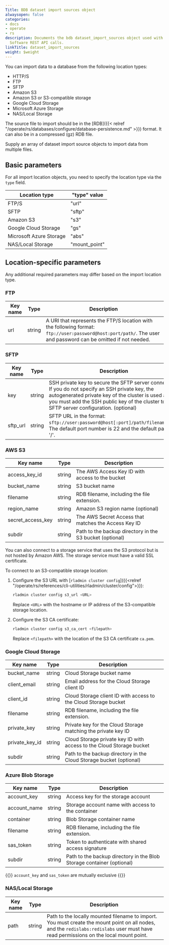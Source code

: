 ```yaml
---
Title: BDB dataset import sources object
alwaysopen: false
categories:
- docs
- operate
- rs
description: Documents the bdb dataset_import_sources object used with Redis Enterprise
  Software REST API calls.
linkTitle: dataset_import_sources
weight: $weight
---
```


You can import data to a database from the following location types:

-   HTTP/S
-   FTP
-   SFTP
-   Amazon S3
-   Amazon S3 or S3-compatible storage
-   Google Cloud Storage
-   Microsoft Azure Storage
-   NAS/Local Storage

The source file to import should be in the [RDB]({{< relref "/operate/rs/databases/configure/database-persistence.md" >}}) format. It can also be in a compressed (gz) RDB file.

Supply an array of dataset import source objects to import data from multiple files.

## Basic parameters

For all import location objects, you need to specify the location type via the `type` field.

| Location type | "type" value |
|---------------|--------------|
| FTP/S | "url" |
| SFTP | "sftp" |
| Amazon S3 | "s3" |
| Google Cloud Storage | "gs" |
| Microsoft Azure Storage | "abs" |
| NAS/Local Storage | "mount_point" |

## Location-specific parameters

Any additional required parameters may differ based on the import location type.

### FTP

| Key name | Type | Description |
|----------|------|-------------|
| url | string | A URI that represents the FTP/S location with the following format: `ftp://user:password@host:port/path/`. The user and password can be omitted if not needed. |

### SFTP

| Key name | Type | Description |
|----------|------|-------------|
| key | string | SSH private key to secure the SFTP server connection. If you do not specify an SSH private key, the autogenerated private key of the cluster is used and you must add the SSH public key of the cluster to the SFTP server configuration. (optional) |
| sftp_url | string | SFTP URL in the format: `sftp://user:password@host[:port]/path/filename.rdb`. The default port number is 22 and the default path is '/'. |

### AWS S3

| Key name | Type | Description |
|----------|------|-------------|
| access_key_id | string | The AWS Access Key ID with access to the bucket |
| bucket_name | string | S3 bucket name |
| filename | string | RDB filename, including the file extension. |
| region_name | string | Amazon S3 region name (optional) |
| secret_access_key | string | The AWS Secret Access that matches the Access Key ID |
| subdir | string | Path to the backup directory in the S3 bucket (optional) |

You can also connect to a storage service that uses the S3 protocol but is not hosted by Amazon AWS. The storage service must have a valid SSL certificate.

To connect to an S3-compatible storage location:

1. Configure the S3 URL with [`rladmin cluster config`]({{<relref "/operate/rs/references/cli-utilities/rladmin/cluster/config">}}):

    ```sh
    rladmin cluster config s3_url <URL>
    ```

    Replace `<URL>` with the hostname or IP address of the S3-compatible storage location.

1. Configure the S3 CA certificate:

    ```sh
    rladmin cluster config s3_ca_cert <filepath>
    ```

    Replace `<filepath>` with the location of the S3 CA certificate `ca.pem`.

### Google Cloud Storage

| Key name | Type | Description |
|----------|------|-------------|
| bucket_name | string | Cloud Storage bucket name |
| client_email | string | Email address for the Cloud Storage client ID |
| client_id | string | Cloud Storage client ID with access to the Cloud Storage bucket |
| filename | string | RDB filename, including the file extension. |
| private_key | string | Private key for the Cloud Storage matching the private key ID |
| private_key_id | string | Cloud Storage private key ID with access to the Cloud Storage bucket |
| subdir | string | Path to the backup directory in the Cloud Storage bucket (optional) |

### Azure Blob Storage

| Key name | Type | Description |
|----------|------|-------------|
| account_key | string | Access key for the storage account |
| account_name | string | Storage account name with access to the container |
| container | string | Blob Storage container name |
| filename | string | RDB filename, including the file extension. |
| sas_token | string | Token to authenticate with shared access signature |
| subdir | string | Path to the backup directory in the Blob Storage container (optional) |

{{<note>}}
`account_key` and `sas_token` are mutually exclusive
{{</note>}}

### NAS/Local Storage

| Key name | Type | Description |
|----------|------|-------------|
| path | string | Path to the locally mounted filename to import. You must create the mount point on all nodes, and the `redislabs:redislabs` user must have read permissions on the local mount point.
